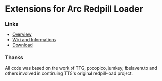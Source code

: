 # Extensions for Arc Redpill Loader

### Links

- <a href="https://github.com/AuxXxilium">Overview</a>
- <a href="https://github.com/AuxXxilium/AuxXxilium/wiki">Wiki and Informations</a>
- <a href="https://github.com/AuxXxilium/arc/releases/latest">Download</a>

### Thanks
All code was based on the work of TTG, pocopico, jumkey, fbelavenuto and others involved in continuing TTG's original redpill-load project.